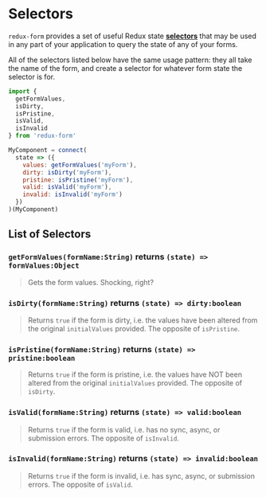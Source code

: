 # Selectors

`redux-form` provides a set of useful Redux state
[**selectors**](http://redux.js.org/docs/recipes/ComputingDerivedData.html) that may be used in 
any part of your application to query the state of any of your forms.

All of the selectors listed below have the same usage pattern: they all take the name of the 
form, and create a selector for whatever form state the selector is for.

```js
import {
  getFormValues,
  isDirty,
  isPristine,
  isValid,
  isInvalid
} from 'redux-form'

MyComponent = connect(
  state => ({
    values: getFormValues('myForm'),
    dirty: isDirty('myForm'),
    pristine: isPristine('myForm'),
    valid: isValid('myForm'),
    invalid: isInvalid('myForm')
  })
)(MyComponent)
```

## List of Selectors

### `getFormValues(formName:String)` returns `(state) => formValues:Object`

> Gets the form values. Shocking, right?

### `isDirty(formName:String)` returns `(state) => dirty:boolean`

> Returns `true` if the form is dirty, i.e. the values have been altered from the original 
`initialValues` provided. The opposite of `isPristine`.

### `isPristine(formName:String)` returns `(state) => pristine:boolean`

> Returns `true` if the form is pristine, i.e. the values have NOT been altered from the original 
`initialValues` provided. The opposite of `isDirty`.

### `isValid(formName:String)` returns `(state) => valid:boolean`

> Returns `true` if the form is valid, i.e. has no sync, async, or submission errors. The opposite 
of `isInvalid`.

### `isInvalid(formName:String)` returns `(state) => invalid:boolean`

> Returns `true` if the form is invalid, i.e. has sync, async, or submission errors. The opposite 
of `isValid`.
